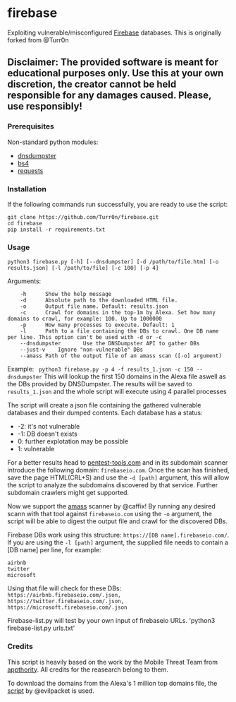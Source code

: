 # firebase
Exploiting vulnerable/misconfigured [Firebase](https://firebase.google.com/) databases. This is originally forked from @Turr0n

## Disclaimer: The provided software is meant for educational purposes only. Use this at your own discretion, the creator cannot be held responsible for any damages caused. Please, use responsibly!

### Prerequisites
Non-standard python modules:
* [dnsdumpster](https://github.com/PaulSec/API-dnsdumpster.com)
* [bs4](http://beautiful-soup-4.readthedocs.io/en/latest/)
* [requests](https://github.com/requests/requests)

### Installation
If the following commands run successfully, you are ready to use the script:
```
git clone https://github.com/Turr0n/firebase.git
cd firebase
pip install -r requirements.txt
```

### Usage
```
python3 firebase.py [-h] [--dnsdumpster] [-d /path/to/file.htm] [-o results.json] [-l /path/to/file] [-c 100] [-p 4]
```
Arguments:
```
    -h      Show the help message
    -d      Absolute path to the downloaded HTML file.
    -o      Output file name. Default: results.json
    -c      Crawl for domains in the top-1m by Alexa. Set how many domains to crawl, for example: 100. Up to 1000000
    -p      How many processes to execute. Default: 1
    -l      Path to a file containing the DBs to crawl. One DB name per line. This option can't be used with -d or -c
    --dnsdumpster       Use the DNSDumpster API to gather DBs
    --just-v    Ignore "non-vulnerable" DBs
    --amass Path of the output file of an amass scan ([-o] argument)
```

Example:
``` python3 firebase.py -p 4 -f results_1.json -c 150 --dnsdumpster``` This will lookup the first 150 domains in the Alexa file aswell as the DBs provided by DNSDumpster. The results will be saved to ```results_1.json``` and the whole script will execute using 4 parallel processes

The script will create a json file containing the gathered vulnerable databases and their dumped contents. Each database has a status:
* -2: it's not vulnerable
* -1: DB doesn't exists
*  0: further explotation may be possible
*  1: vulnerable

For a better results head to [pentest-tools.com](https://pentest-tools.com/information-gathering/find-subdomains-of-domain) and in its subdomain scanner introduce the following domain: ```firebaseio.com```. Once the scan has finished, save the page HTML(CRL+S) and use the ```-d [path]``` argument, this will allow the script to analyze the subdomains discovered by that service. Further subdomain crawlers might get supported.

Now we support the [amass](https://github.com/caffix/amass) scanner by @caffix! By running any desired scann with that tool against ``firebaseio.com`` using the ``-o`` argument, the script will be able to digest the output file and crawl for the discovered DBs.

Firebase DBs work using this structure: ```https://[DB name].firebaseio.com/```. If you are using the ```-l [path]``` argument, the supplied file needs to contain a [DB name] per line, for example:
```
airbnb
twitter
microsoft
```

Using that file will check for these DBs: ```https://airbnb.firebaseio.com/.json, https://twitter.firebaseio.com/.json, https://microsoft.firebaseio.com/.json```

Firebase-list.py will test by your own input of firebaseio URLs. 'python3 firebase-list.py urls.txt'
### Credits

This script is heavily based on the work by the Mobile Threat Team from [appthority](https://www.appthority.com/mobile-threat-center/blog/appthority-discovers-thousands-of-apps-with-firebase-vulnerability-exposing-sensitive-data/). All credits for the reasearch belong to them.

To download the domains from the Alexa's 1 million top domains file, the [script](https://gist.github.com/evilpacket/3628941) by @evilpacket is used.
